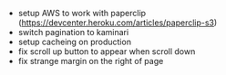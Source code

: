 
- setup AWS to work with paperclip (https://devcenter.heroku.com/articles/paperclip-s3)
- switch pagination to kaminari
- setup cacheing on production
- fix scroll up button to appear when scroll down
- fix strange margin on the right of page
